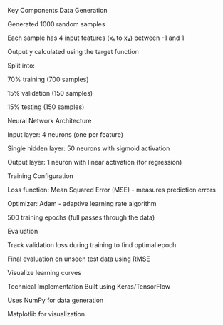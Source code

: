 Key Components
Data Generation

Generated 1000 random samples

Each sample has 4 input features (x₁ to x₄) between -1 and 1

Output y calculated using the target function

Split into:

70% training (700 samples)

15% validation (150 samples)

15% testing (150 samples)

Neural Network Architecture

Input layer: 4 neurons (one per feature)

Single hidden layer: 50 neurons with sigmoid activation

Output layer: 1 neuron with linear activation (for regression)

Training Configuration

Loss function: Mean Squared Error (MSE) - measures prediction errors

Optimizer: Adam - adaptive learning rate algorithm

500 training epochs (full passes through the data)

Evaluation

Track validation loss during training to find optimal epoch

Final evaluation on unseen test data using RMSE

Visualize learning curves

Technical Implementation
Built using Keras/TensorFlow

Uses NumPy for data generation

Matplotlib for visualization
